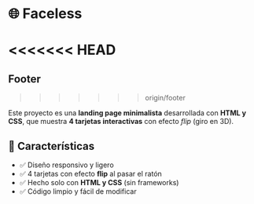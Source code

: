 # 🌐 Faceless
<<<<<<< HEAD
=======
## Footer
>>>>>>> origin/footer

Este proyecto es una **landing page minimalista** desarrollada con **HTML y CSS**, que muestra **4 tarjetas interactivas** con efecto *flip* (giro en 3D).  

## 🚀 Características  
- ✅ Diseño responsivo y ligero  
- ✅ 4 tarjetas con efecto **flip** al pasar el ratón  
- ✅ Hecho solo con **HTML y CSS** (sin frameworks)  
- ✅ Código limpio y fácil de modificar  

